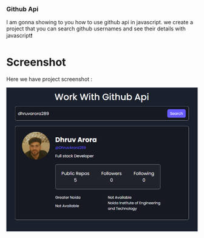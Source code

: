 

### Github Api
I am gonna showing to you how to use github api in javascript. we create a project that you can search github usernames and see their details with javascript❗️

# Screenshot
Here we have project screenshot :

![screenshot](screenshot.png)
